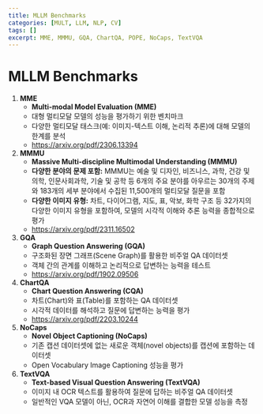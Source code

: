 ```yaml
---
title: MLLM Benchmarks
categories: [MULT, LLM, NLP, CV]
tags: []
excerpt: MME, MMMU, GQA, ChartQA, POPE, NoCaps, TextVQA
---
```


<script src="https://cdn.mathjax.org/mathjax/latest/MathJax.js?config=TeX-AMS-MML_HTMLorMML" type="text/javascript"></script>

# MLLM Benchmarks

1. **MME**
   - **Multi-modal Model Evaluation (MME)**
   - 대형 멀티모달 모델의 성능을 평가하기 위한 벤치마크
   - 다양한 멀티모달 태스크(예: 이미지-텍스트 이해, 논리적 추론)에 대해 모델의 한계를 분석
   - https://arxiv.org/pdf/2306.13394
2. **MMMU**
   - **Massive Multi-discipline Multimodal Understanding (MMMU)**
   - **다양한 분야의 문제 포함:** MMMU는 예술 및 디자인, 비즈니스, 과학, 건강 및 의학, 인문사회과학, 기술 및 공학 등 6개의 주요 분야를 아우르는 30개의 주제와 183개의 세부 분야에서 수집된 11,500개의 멀티모달 질문을 포함
   - **다양한 이미지 유형:** 차트, 다이어그램, 지도, 표, 악보, 화학 구조 등 32가지의 다양한 이미지 유형을 포함하여, 모델의 시각적 이해와 추론 능력을 종합적으로 평가
   - https://arxiv.org/pdf/2311.16502
3. **GQA**
   - **Graph Question Answering (GQA)**
   - 구조화된 장면 그래프(Scene Graph)를 활용한 비주얼 QA 데이터셋
   - 객체 간의 관계를 이해하고 논리적으로 답변하는 능력을 테스트
   - https://arxiv.org/pdf/1902.09506
4. **ChartQA**
   - **Chart Question Answering (CQA)**
   - 차트(Chart)와 표(Table)를 포함하는 QA 데이터셋
   - 시각적 데이터를 해석하고 질문에 답변하는 능력을 평가
   - https://arxiv.org/pdf/2203.10244
6. **NoCaps**
   - **Novel Object Captioning (NoCaps)**
   - 기존 캡션 데이터셋에 없는 새로운 객체(novel objects)를 캡션에 포함하는 데이터셋
   - Open Vocabulary Image Captioning 성능을 평가
7. **TextVQA**
   - **Text-based Visual Question Answering (TextVQA)**
   - 이미지 내 OCR 텍스트를 활용하여 질문에 답하는 비주얼 QA 데이터셋
   - 일반적인 VQA 모델이 아닌, OCR과 자연어 이해를 결합한 모델 성능을 측정
